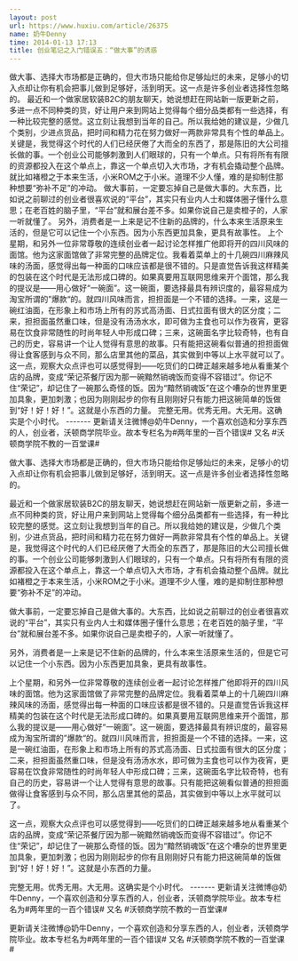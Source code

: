 ```yaml
---
layout: post
url: https://www.huxiu.com/article/26375
name: 奶牛Denny
time: 2014-01-13 17:13
title: 创业笔记之入门错误五：“做大事”的诱惑
---
```

做大事、选择大市场都是正确的，但大市场只能给你足够灿烂的未来，足够小的切入点却让你有机会把事儿做到足够好，活到明天。这一点是许多创业者选择性忽略的。 最近和一个做家居软装B2C的朋友聊天，她说想赶在网站新一版更新之前，多进一点不同种类的货，好让用户来到网站上觉得每个细分品类都有一些选择，有一种比较完整的感觉。这立刻让我想到当年的自己。所以我给她的建议是，少做几个类别，少进点货品，把时间和精力花在努力做好一两款非常具有个性的单品上。关键是，我觉得这个时代的人们已经厌倦了大而全的东西了，那是陈旧的大公司擅长做的事。一个创业公司能够刺激到人们眼球的，只有一个单点。只有将所有有限的资源都投入在这个单点上，靠这一个单点切入大市场，才有机会撬动整个品牌。就比如褚橙之于本来生活，小米ROM之于小米。道理不少人懂，难的是抑制住那种想要“弥补不足”的冲动。 做大事前，一定要忘掉自己是做大事的。大东西，比如说之前聊过的创业者很喜欢说的“平台”，其实只有业内人士和媒体圈子懂什么意思；在老百姓的脑子里，“平台”就和展台差不多。如果你说自己是卖橙子的，人家一听就懂了。 另外，消费者是一上来是记不住新的品牌的，什么本来生活原来生活的，但是它可以记住一个小东西。因为小东西更加具象，更具有故事性。 上个星期，和另外一位非常尊敬的连续创业者一起讨论怎样推广他即将开的四川风味的面馆。他为这家面馆做了非常完整的品牌定位。我看着菜单上的十几碗四川麻辣风味的汤面，感觉得出每一种面的口味应该都是很不错的。只是直觉告诉我这样精美的包装在这个时代是无法形成口碑的。如果真要用互联网思维来开个面馆，那么我的提议是——用心做好“一碗面”。这一碗面，要选择最具有辨识度的，最容易成为淘宝所谓的”爆款“的。就四川风味而言，担担面是一个不错的选择。一来，这是一碗红油面，在形象上和市场上所有的苏式高汤面、日式拉面有很大的区分度；二来，担担面虽然重口味，但是没有汤汤水水，即可做为主食也可以作为夜宵，更容易在饮食非常随性的时尚年轻人中形成口碑；三来，这碗面名字比较奇特，也有自己的历史，容易讲一个让人觉得有意思的故事。只有能把这碗看似普通的担担面做得让食客感到与众不同，那么店里其他的菜品，其实做到中等以上水平就可以了。 这一点，观察大众点评也可以感觉得到——吃货们的口碑正越来越多地从看重某个店的品牌，变成“荣记茶餐厅因为那一碗黯然销魂饭而变得不容错过”。你记不住“荣记”，却记住了一碗那么奇怪的饭。因为“黯然销魂饭”在这个嘈杂的世界里更加具象，更加刺激；也因为刚刚起步的你有且刚刚好只有能力把这碗简单的饭做到“好！好！好！”。这就是小东西的力量。 完整无用。优秀无用。大无用。这确实是个小时代。 ------- 更新请关注微博@奶牛Denny，一个喜欢创造和分享东西的人，创业者，沃顿商学院毕业。故本专栏名为#两年里的一百个错误# 又名 #沃顿商学院不教的一百堂课#

做大事、选择大市场都是正确的，但大市场只能给你足够灿烂的未来，足够小的切入点却让你有机会把事儿做到足够好，活到明天。这一点是许多创业者选择性忽略的。

最近和一个做家居软装B2C的朋友聊天，她说想赶在网站新一版更新之前，多进一点不同种类的货，好让用户来到网站上觉得每个细分品类都有一些选择，有一种比较完整的感觉。这立刻让我想到当年的自己。所以我给她的建议是，少做几个类别，少进点货品，把时间和精力花在努力做好一两款非常具有个性的单品上。关键是，我觉得这个时代的人们已经厌倦了大而全的东西了，那是陈旧的大公司擅长做的事。一个创业公司能够刺激到人们眼球的，只有一个单点。只有将所有有限的资源都投入在这个单点上，靠这一个单点切入大市场，才有机会撬动整个品牌。就比如褚橙之于本来生活，小米ROM之于小米。道理不少人懂，难的是抑制住那种想要“弥补不足”的冲动。

做大事前，一定要忘掉自己是做大事的。大东西，比如说之前聊过的创业者很喜欢说的“平台”，其实只有业内人士和媒体圈子懂什么意思；在老百姓的脑子里，“平台”就和展台差不多。如果你说自己是卖橙子的，人家一听就懂了。

另外，消费者是一上来是记不住新的品牌的，什么本来生活原来生活的，但是它可以记住一个小东西。因为小东西更加具象，更具有故事性。

上个星期，和另外一位非常尊敬的连续创业者一起讨论怎样推广他即将开的四川风味的面馆。他为这家面馆做了非常完整的品牌定位。我看着菜单上的十几碗四川麻辣风味的汤面，感觉得出每一种面的口味应该都是很不错的。只是直觉告诉我这样精美的包装在这个时代是无法形成口碑的。如果真要用互联网思维来开个面馆，那么我的提议是——用心做好“一碗面”。这一碗面，要选择最具有辨识度的，最容易成为淘宝所谓的”爆款“的。就四川风味而言，担担面是一个不错的选择。一来，这是一碗红油面，在形象上和市场上所有的苏式高汤面、日式拉面有很大的区分度；二来，担担面虽然重口味，但是没有汤汤水水，即可做为主食也可以作为夜宵，更容易在饮食非常随性的时尚年轻人中形成口碑；三来，这碗面名字比较奇特，也有自己的历史，容易讲一个让人觉得有意思的故事。只有能把这碗看似普通的担担面做得让食客感到与众不同，那么店里其他的菜品，其实做到中等以上水平就可以了。

这一点，观察大众点评也可以感觉得到——吃货们的口碑正越来越多地从看重某个店的品牌，变成“荣记茶餐厅因为那一碗黯然销魂饭而变得不容错过”。你记不住“荣记”，却记住了一碗那么奇怪的饭。因为“黯然销魂饭”在这个嘈杂的世界里更加具象，更加刺激；也因为刚刚起步的你有且刚刚好只有能力把这碗简单的饭做到“好！好！好！”。这就是小东西的力量。

完整无用。优秀无用。大无用。这确实是个小时代。 ------- 更新请关注微博@奶牛Denny，一个喜欢创造和分享东西的人，创业者，沃顿商学院毕业。故本专栏名为#两年里的一百个错误# 又名 #沃顿商学院不教的一百堂课#

更新请关注微博@奶牛Denny，一个喜欢创造和分享东西的人，创业者，沃顿商学院毕业。故本专栏名为#两年里的一百个错误# 又名 #沃顿商学院不教的一百堂课#

